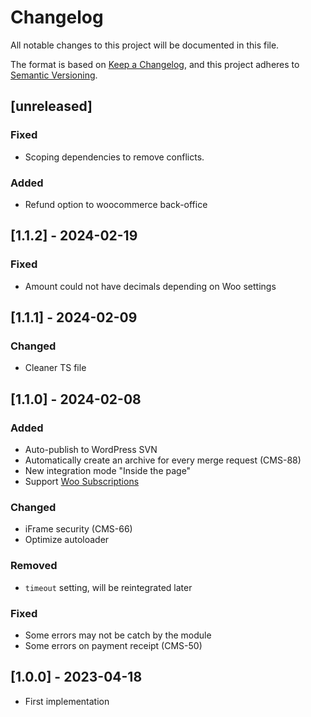 # Changelog
All notable changes to this project will be documented in this file.

The format is based on [Keep a Changelog](https://keepachangelog.com/en/1.0.0/),
and this project adheres to [Semantic Versioning](https://semver.org/spec/v2.0.0.html).

## [unreleased]

### Fixed
- Scoping dependencies to remove conflicts.
### Added
- Refund option to woocommerce back-office


## [1.1.2] - 2024-02-19

### Fixed
- Amount could not have decimals depending on Woo settings


## [1.1.1] - 2024-02-09

### Changed
- Cleaner TS file


## [1.1.0] - 2024-02-08

### Added
- Auto-publish to WordPress SVN
- Automatically create an archive for every merge request (CMS-88)
- New integration mode "Inside the page"
- Support [Woo Subscriptions](https://woo.com/products/woocommerce-subscriptions/)

### Changed
- iFrame security (CMS-66)
- Optimize autoloader

### Removed
- `timeout` setting, will be reintegrated later

### Fixed
- Some errors may not be catch by the module
- Some errors on payment receipt (CMS-50)


## [1.0.0] - 2023-04-18

- First implementation
